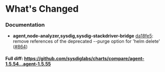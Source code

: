 # What's Changed

### Documentation
- **agent,node-analyzer,sysdig,sysdig-stackdriver-bridge** [da18fe5](https://github.com/sysdiglabs/charts/commit/da18fe5e7225be9bbfc484d6dcb22987d7d08066): remove references of the deprecated --purge option for 'helm delete' ([#864](https://github.com/sysdiglabs/charts/issues/864))

#### Full diff: https://github.com/sysdiglabs/charts/compare/agent-1.5.54...agent-1.5.55
